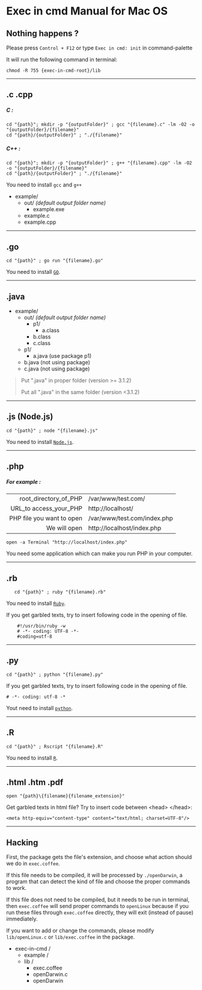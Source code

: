 # Exec in cmd Manual for Mac OS
## Nothing happens ?

Please press `Control + F12` or type `Exec in cmd: init` in command-palette

It will run the following command in terminal:

    chmod -R 755 {exec-in-cmd-root}/lib

---
## .c .cpp
##### C :
    cd "{path}"; mkdir -p "{outputFolder}" ; gcc "{filename}.c" -lm -O2 -o "{outputFolder}/{filename}"
    cd "{path}/{outputFolder}" ; "./{filename}"
##### C++ :
    cd "{path}"; mkdir -p "{outputFolder}" ; g++ "{filename}.cpp" -lm -O2 -o "{outputFolder}/{filename}"
    cd "{path}/{outputFolder}" ; "./{filename}"

You need to install `gcc` and `g++`

* example/
   * out/ _(default output folder name)_
       * example.exe
   * example.c
   * example.cpp

----
## .go
    cd "{path}" ; go run "{filename}.go"

You need to install [`GO`](https://golang.org/doc/install).

----
## .java
* example/
    * out/ _(default output folder name)_
        * p1/
            * a.class
        * b.class
        * c.class
    * p1/
        * a.java    (use package p1)
    * b.java        (not using package)
    * c.java        (not using package)

> Put ".java" in proper folder (version >= 3.1.2)
>
> Put all ".java" in the same folder (version <3.1.2)

----
## .js (Node.js)
    cd "{path}" ; node "{filename}.js"
You need to install [`Node.js`](https://nodejs.org).

----
## .php
 ##### For example :
 |                           |                                     |
 | ----------------------:   |:------------------------------------|
 | root_directory_of_PHP     | /var/www/test.com/                  |
 | URL_to access_your_PHP    | http://localhost/                   |
 | PHP file you want to open | /var/www/test.com/index.php         |
 | We will open              | http://localhost/index.php          |

    open -a Terminal "http://localhost/index.php"

You need some application which can make you run PHP in your computer.

----
## .rb
       cd "{path}" ; ruby "{filename}.rb"
You need to install [`Ruby`](https://www.ruby-lang.org/).

If you get garbled texts, try to insert following code in the opening of file.

        #!/usr/bin/ruby -w
        # -*- coding: UTF-8 -*-
        #coding=utf-8

----
## .py
    cd "{path}" ; python "{filename}.py"

If you get garbled texts, try to insert following code in the opening of file.

    # -*- coding: utf-8 -*

Yout need to install [`python`](https://www.python.org/downloads/).

----
## .R
    cd "{path}" ; Rscript "{filename}.R"

You need to install [`R`](https://www.r-project.org/).

----
## .html .htm .pdf
    open "{path}\{filename}{filename_extension}"

Get garbled texts in html file? Try to insert code between &lt;head&gt; &lt;/head&gt;:

    <meta http-equiv="content-type" content="text/html; charset=UTF-8"/>

----
## Hacking
First, the package gets the file's extension, and choose what action should we do in `exec.coffee`.

If this file needs to be compiled, it will be processed by `./openDarwin`, a program that can detect the kind of file and choose the proper commands to work.

If this file does not need to be compiled, but it needs to be run in terminal, then `exec.coffee` will send proper commands to `openLinux` because if you run these files through `exec.coffee` directly, they will exit (instead of pause) immediately.

If you want to add or change the commands, please modify `lib/openLinux.c` or `lib/exec.coffee` in the package.

* exec-in-cmd /
    * example /
    * lib /
        * exec.coffee
        * openDarwin.c
        * openDarwin

